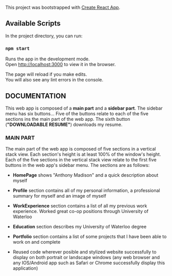 This project was bootstrapped with [Create React App](https://github.com/facebook/create-react-app).

## Available Scripts

In the project directory, you can run:

### `npm start`

Runs the app in the development mode.<br />
Open [http://localhost:3000](http://localhost:3000) to view it in the browser.

The page will reload if you make edits.<br />
You will also see any lint errors in the console.

## DOCUMENTATION

This web app is composed of a **main part** and a **sidebar part**. The sidebar menu has six buttons... Five of the buttons relate to each of the five sections ins the main part of the web app. The sixth button (**"DOWNLOADABLE RESUME"**) downloads my resume.

### MAIN PART

The main part of the web app is composed of five sections in a vertical stack view. Each section's height is at least 100% of the window's height. Each of the five sections in the vertical stack view relate to the first five buttons in the web app's sidebar menu. The sections are as follows:

-  **HomePage** shows "Anthony Madison" and a quick description about myself
- **Profile** section contains all of my personal information, a professional summary for myself and an image of myself
- **WorkExperience** section contains a list of all my previous work experience. Worked great co-op positions through University of Waterloo
- **Education** section describes my University of Waterloo degree
- **Portfolio** section contains a list of some projects that I have been able to work on and complete

- Reused code wherever posible and stylized website successfully to display on both portrait or landscape windows (any web browser and any IOS/Android app such as Safari or Chrome successfully display this application)
